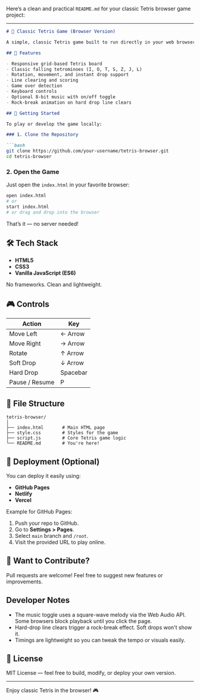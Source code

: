 Here’s a clean and practical `README.md` for your classic Tetris browser game project:

---

````markdown
# 🧱 Classic Tetris Game (Browser Version)

A simple, classic Tetris game built to run directly in your web browser. No installs, just pure blocks and fun!

## 🎯 Features

- Responsive grid-based Tetris board
- Classic falling tetrominoes (I, O, T, S, Z, J, L)
- Rotation, movement, and instant drop support
- Line clearing and scoring
- Game over detection
- Keyboard controls
- Optional 8-bit music with on/off toggle
- Rock-break animation on hard drop line clears

## 🚀 Getting Started

To play or develop the game locally:

### 1. Clone the Repository

```bash
git clone https://github.com/your-username/tetris-browser.git
cd tetris-browser
````

### 2. Open the Game

Just open the `index.html` in your favorite browser:

```bash
open index.html
# or
start index.html
# or drag and drop into the browser
```

That’s it — no server needed!

## 🛠️ Tech Stack

* **HTML5**
* **CSS3**
* **Vanilla JavaScript (ES6)**

No frameworks. Clean and lightweight.

## 🎮 Controls

| Action         | Key      |
| -------------- | -------- |
| Move Left      | ← Arrow  |
| Move Right     | → Arrow  |
| Rotate         | ↑ Arrow  |
| Soft Drop      | ↓ Arrow  |
| Hard Drop      | Spacebar |
| Pause / Resume | P        |

## 📁 File Structure

```
tetris-browser/
│
├── index.html       # Main HTML page
├── style.css        # Styles for the game
├── script.js        # Core Tetris game logic
└── README.md        # You're here!
```

## 📌 Deployment (Optional)

You can deploy it easily using:

* **GitHub Pages**
* **Netlify**
* **Vercel**

Example for GitHub Pages:

1. Push your repo to GitHub.
2. Go to **Settings > Pages**.
3. Select `main` branch and `/root`.
4. Visit the provided URL to play online.

## 🧩 Want to Contribute?

Pull requests are welcome! Feel free to suggest new features or improvements.

## Developer Notes

- The music toggle uses a square-wave melody via the Web Audio API. Some browsers block playback until you click the page.
- Hard-drop line clears trigger a rock-break effect. Soft drops won't show it.
- Timings are lightweight so you can tweak the tempo or visuals easily.

## 📜 License

MIT License — feel free to build, modify, or deploy your own version.

---

Enjoy classic Tetris in the browser! 🎮
